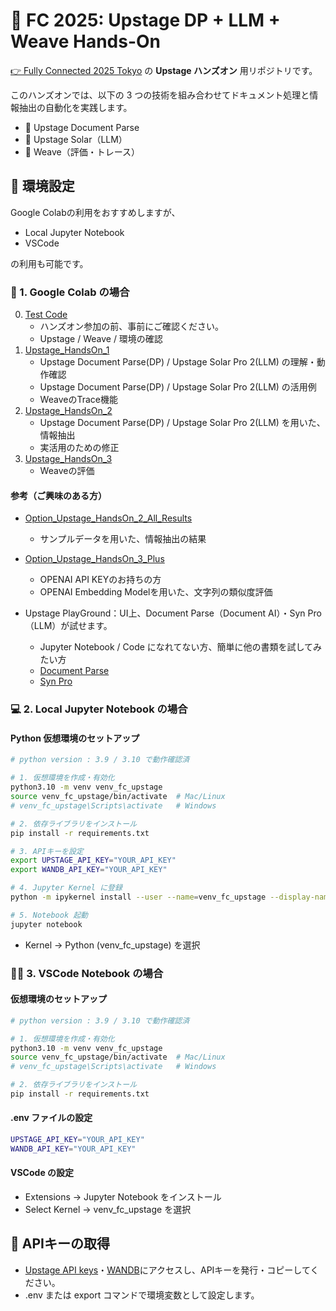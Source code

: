 # 🚀 FC 2025: Upstage DP + LLM + Weave Hands-On

[👉 Fully Connected 2025 Tokyo](https://wandb.ai/site/resources/events/fully-connected/tokyo/) の  **Upstage ハンズオン** 用リポジトリです。


このハンズオンでは、以下の 3 つの技術を組み合わせてドキュメント処理と情報抽出の自動化を実践します。

- 🧾 Upstage Document Parse  
- 🧠 Upstage Solar（LLM）  
- 🧪 Weave（評価・トレース）

## 🧰 環境設定

Google Colabの利用をおすすめしますが、
- Local Jupyter Notebook
- VSCode

の利用も可能です。

### 🧪 1. Google Colab の場合

0. [Test Code](https://colab.research.google.com/github/nhandsome-new/fc_2025_upstage_handson/blob/main/Upstage_HandsOn_Test.ipynb)
   - ハンズオン参加の前、事前にご確認ください。
   - Upstage / Weave / 環境の確認
1. [Upstage_HandsOn_1](https://colab.research.google.com/github/nhandsome-new/fc_2025_upstage_handson/blob/main/Upstage_HandsOn_1.ipynb)
   - Upstage Document Parse(DP) / Upstage Solar Pro 2(LLM) の理解・動作確認
   - Upstage Document Parse(DP) / Upstage Solar Pro 2(LLM) の活用例
   - WeaveのTrace機能
2. [Upstage_HandsOn_2](https://colab.research.google.com/github/nhandsome-new/fc_2025_upstage_handson/blob/main/Upstage_HandsOn_2.ipynb)
   - Upstage Document Parse(DP) / Upstage Solar Pro 2(LLM) を用いた、情報抽出
   - 実活用のための修正
3. [Upstage_HandsOn_3](https://colab.research.google.com/github/nhandsome-new/fc_2025_upstage_handson/blob/main/Upstage_HandsOn_3.ipynb)
   - Weaveの評価


#### 参考（ご興味のある方）
- [Option_Upstage_HandsOn_2_All_Results](https://colab.research.google.com/github/nhandsome-new/fc_2025_upstage_handson/blob/main/Upstage_HandsOn_2_All_Results.ipynb)
  - サンプルデータを用いた、情報抽出の結果

- [Option_Upstage_HandsOn_3_Plus](https://colab.research.google.com/github/nhandsome-new/fc_2025_upstage_handson/blob/main/Upstage_HandsOn_3_Plus.ipynb)
  - OPENAI API KEYのお持ちの方
  - OPENAI Embedding Modelを用いた、文字列の類似度評価 

- Upstage PlayGround：UI上、Document Parse（Document AI）・Syn Pro（LLM）が試せます。
  - Jupyter Notebook / Code になれてない方、簡単に他の書類を試してみたい方
  - [Document Parse](https://console.upstage.ai/playground/document-parsing)
  - [Syn Pro](https://console.upstage.ai/playground/chat?model=syn-pro)

### 💻 2. Local Jupyter Notebook の場合

#### Python 仮想環境のセットアップ
```sh
# python version : 3.9 / 3.10 で動作確認済

# 1. 仮想環境を作成・有効化
python3.10 -m venv venv_fc_upstage
source venv_fc_upstage/bin/activate  # Mac/Linux
# venv_fc_upstage\Scripts\activate   # Windows

# 2. 依存ライブラリをインストール
pip install -r requirements.txt

# 3. APIキーを設定
export UPSTAGE_API_KEY="YOUR_API_KEY"
export WANDB_API_KEY="YOUR_API_KEY"

# 4. Jupyter Kernel に登録
python -m ipykernel install --user --name=venv_fc_upstage --display-name "Python (venv_fc_upstage)"

# 5. Notebook 起動
jupyter notebook
```

- Kernel → Python (venv_fc_upstage) を選択

### 🧑‍💻 3. VSCode Notebook の場合
#### 仮想環境のセットアップ
```sh
# python version : 3.9 / 3.10 で動作確認済

# 1. 仮想環境を作成・有効化
python3.10 -m venv venv_fc_upstage
source venv_fc_upstage/bin/activate  # Mac/Linux
# venv_fc_upstage\Scripts\activate   # Windows

# 2. 依存ライブラリをインストール
pip install -r requirements.txt
```
#### .env ファイルの設定
```sh
UPSTAGE_API_KEY="YOUR_API_KEY"
WANDB_API_KEY="YOUR_API_KEY"
```
#### VSCode の設定
- Extensions → Jupyter Notebook をインストール
- Select Kernel → venv_fc_upstage を選択


## 🔐 APIキーの取得
- [Upstage API keys](https://console.upstage.ai/api-keys)・[WANDB](https://wandb.ai/authorize)にアクセスし、APIキーを発行・コピーしてください。
- .env または export コマンドで環境変数として設定します。